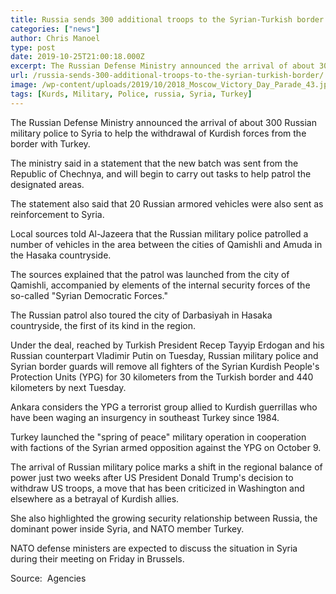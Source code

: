 ```yaml
---
title: Russia sends 300 additional troops to the Syrian-Turkish border
categories: ["news"]
author: Chris Manoel
type: post
date: 2019-10-25T21:00:18.000Z
excerpt: The Russian Defense Ministry announced the arrival of about 300 Russian military police to Syria to help the withdrawal of Kurdish forces from the border with Turkey.
url: /russia-sends-300-additional-troops-to-the-syrian-turkish-border/
image: /wp-content/uploads/2019/10/2018_Moscow_Victory_Day_Parade_43.jpg
tags: [Kurds, Military, Police, russia, Syria, Turkey]
---
```


The Russian Defense Ministry announced the arrival of about 300 Russian military police to Syria to help the withdrawal of Kurdish forces from the border with Turkey.

The ministry said in a statement that the new batch was sent from the Republic of Chechnya, and will begin to carry out tasks to help patrol the designated areas.

The statement also said that 20 Russian armored vehicles were also sent as reinforcement to Syria.

Local sources told Al-Jazeera that the Russian military police patrolled a number of vehicles in the area between the cities of Qamishli and Amuda in the Hasaka countryside.

The sources explained that the patrol was launched from the city of Qamishli, accompanied by elements of the internal security forces of the so-called "Syrian Democratic Forces."

The Russian patrol also toured the city of Darbasiyah in Hasaka countryside, the first of its kind in the region.

Under the deal, reached by Turkish President Recep Tayyip Erdogan and his Russian counterpart Vladimir Putin on Tuesday, Russian military police and Syrian border guards will remove all fighters of the Syrian Kurdish People's Protection Units (YPG) for 30 kilometers from the Turkish border and 440 kilometers by next Tuesday.

Ankara considers the YPG a terrorist group allied to Kurdish guerrillas who have been waging an insurgency in southeast Turkey since 1984.

Turkey launched the "spring of peace" military operation in cooperation with factions of the Syrian armed opposition against the YPG on October 9.

The arrival of Russian military police marks a shift in the regional balance of power just two weeks after US President Donald Trump's decision to withdraw US troops, a move that has been criticized in Washington and elsewhere as a betrayal of Kurdish allies.

She also highlighted the growing security relationship between Russia, the dominant power inside Syria, and NATO member Turkey.

NATO defense ministers are expected to discuss the situation in Syria during their meeting on Friday in Brussels.

Source:  Agencies
